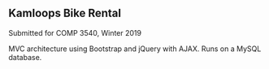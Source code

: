## Kamloops Bike Rental

Submitted for COMP 3540, Winter 2019

MVC architecture using Bootstrap and jQuery with AJAX. Runs on a MySQL database.
